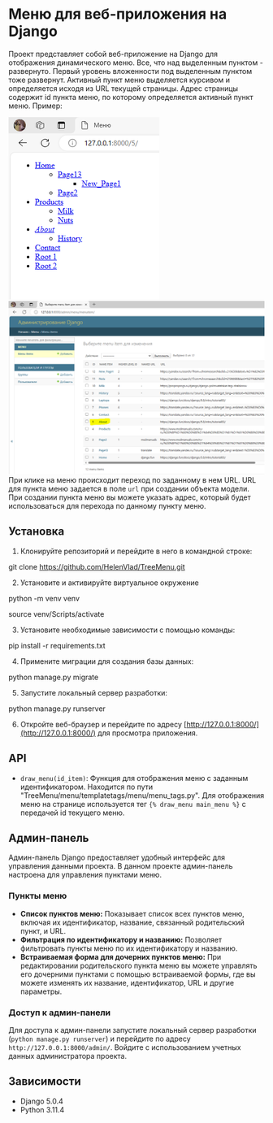 # Меню для веб-приложения на Django

Проект представляет собой веб-приложение на Django для отображения динамического меню. Все, что над выделенным пунктом - развернуто. Первый уровень вложенности под выделенным пунктом тоже развернут. Активный пункт меню выделяется курсивом и определяется исходя из URL текущей страницы. Адрес страницы содержит id пункта меню, по которому определяется активный пункт меню.
Пример:

![img.png](img.png)
![img_1.png](img_1.png)
При клике на меню происходит переход по заданному в нем URL. URL для пункта меню задается в поле `url` при создании объекта модели. При создании пункта меню вы можете указать адрес, который будет использоваться для перехода по данному пункту меню. 
## Установка

1. Клонируйте репозиторий и перейдите в него в командной строке:

git clone https://github.com/HelenVlad/TreeMenu.git

2. Установите и активируйте виртуальное окружение

python -m venv venv

source venv/Scripts/activate

3. Установите необходимые зависимости с помощью команды:

pip install -r requirements.txt

4. Примените миграции для создания базы данных:

python manage.py migrate


5. Запустите локальный сервер разработки:

python manage.py runserver


6. Откройте веб-браузер и перейдите по адресу [http://127.0.0.1:8000/](http://127.0.0.1:8000/) для просмотра приложения.


## API

- `draw_menu(id_item)`: Функция для отображения меню с заданным идентификатором. Находится по пути "TreeMenu/menu/templatetags/menu/menu_tags.py". 
Для отображения меню на странице используется тег `{% draw_menu main_menu %}` с передачей id текущего меню.

## Админ-панель

Админ-панель Django предоставляет удобный интерфейс для управления данными проекта. В данном проекте админ-панель настроена для управления пунктами меню.

### Пункты меню

- **Список пунктов меню:** Показывает список всех пунктов меню, включая их идентификатор, название, связанный родительский пункт, и URL.
- **Фильтрация по идентификатору и названию:** Позволяет фильтровать пункты меню по их идентификатору и названию.
- **Встраиваемая форма для дочерних пунктов меню:** При редактировании родительского пункта меню вы можете управлять его дочерними пунктами с помощью встраиваемой формы, где вы можете изменять их название, идентификатор, URL и другие параметры.

### Доступ к админ-панели

Для доступа к админ-панели запустите локальный сервер разработки (`python manage.py runserver`) и перейдите по адресу `http://127.0.0.1:8000/admin/`. Войдите с использованием учетных данных администратора проекта.


## Зависимости

- Django 5.0.4
- Python 3.11.4
